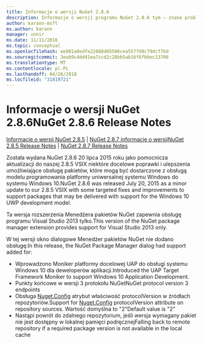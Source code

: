 ```yaml
---
title: Informacje o wersji NuGet 2.8.6
description: Informacje o wersji programu NuGet 2.8.6 tym — znane problemy, poprawki, dodatkowe funkcje i dcr.
author: karann-msft
ms.author: karann
manager: unnir
ms.date: 11/11/2016
ms.topic: conceptual
ms.openlocfilehash: ee801a0edfe22888d65506cea557fd9c79dcf7bd
ms.sourcegitcommit: 3eab9c4dd41ea7ccd2c28bb5ab16f6fbbec13708
ms.translationtype: MT
ms.contentlocale: pl-PL
ms.lasthandoff: 04/26/2018
ms.locfileid: "31819721"
---
```

# <a name="nuget-286-release-notes"></a><span data-ttu-id="4cb0a-103">Informacje o wersji NuGet 2.8.6</span><span class="sxs-lookup"><span data-stu-id="4cb0a-103">NuGet 2.8.6 Release Notes</span></span>

<span data-ttu-id="4cb0a-104">[Informacje o wersji NuGet 2.8.5](../release-notes/nuget-2.8.5.md) | [NuGet 2.8.7 informacje o wersji](../release-notes/nuget-2.8.7.md)</span><span class="sxs-lookup"><span data-stu-id="4cb0a-104">[NuGet 2.8.5 Release Notes](../release-notes/nuget-2.8.5.md) | [NuGet 2.8.7 Release Notes](../release-notes/nuget-2.8.7.md)</span></span>

<span data-ttu-id="4cb0a-105">Została wydana NuGet 2.8.6 20 lipca 2015 roku jako pomocnicza aktualizacji do naszej 2.8.5 VSIX niektóre docelowe poprawki i ulepszenia umożliwiające obsługę pakietów, które mogą być dostarczone z obsługą modelu programowania platformy uniwersalnej systemu Windows do systemu Windows 10.</span><span class="sxs-lookup"><span data-stu-id="4cb0a-105">NuGet 2.8.6 was released July 20, 2015 as a minor update to our 2.8.5 VSIX with some targeted fixes and improvements to support packages that may be delivered with support for the Windows 10 UWP development model.</span></span>

<span data-ttu-id="4cb0a-106">Ta wersja rozszerzenia Menedżera pakietów NuGet zapewnia obsługę programu Visual Studio 2013 tylko.</span><span class="sxs-lookup"><span data-stu-id="4cb0a-106">This version of the NuGet package manager extension provides support for Visual Studio 2013 only.</span></span>

<span data-ttu-id="4cb0a-107">W tej wersji okno dialogowe Menedżer pakietów NuGet nie dodano obsługę:</span><span class="sxs-lookup"><span data-stu-id="4cb0a-107">In this release, the NuGet Package Manager dialog had support added for:</span></span>

* <span data-ttu-id="4cb0a-108">Wprowadzono Moniker platformy docelowej UAP do obsługi systemu Windows 10 dla deweloperów aplikacji.</span><span class="sxs-lookup"><span data-stu-id="4cb0a-108">Introduced the UAP Target Framework Moniker to support Windows 10 Application Development.</span></span>
* <span data-ttu-id="4cb0a-109">Punkty końcowe w wersji 3 protokołu NuGet</span><span class="sxs-lookup"><span data-stu-id="4cb0a-109">NuGet protocol version 3 endpoints</span></span>
* <span data-ttu-id="4cb0a-110">Obsługa [Nuget.Config](../consume-packages/configuring-nuget-behavior.md) atrybut właściwość protocolVersion w źródłach repozytoriów.</span><span class="sxs-lookup"><span data-stu-id="4cb0a-110">Support for [Nuget.Config](../consume-packages/configuring-nuget-behavior.md) protocolVersion attribute on repository sources.</span></span> <span data-ttu-id="4cb0a-111">Wartość domyślna to "2"</span><span class="sxs-lookup"><span data-stu-id="4cb0a-111">Default value is "2"</span></span>
* <span data-ttu-id="4cb0a-112">Nastąpi powrót do zdalnego repozytorium, jeśli wersja wymagany pakiet nie jest dostępny w lokalnej pamięci podręcznej</span><span class="sxs-lookup"><span data-stu-id="4cb0a-112">Falling back to remote repository if a required package version is not available in the local cache</span></span>